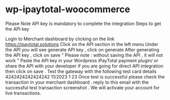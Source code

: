 # wp-ipaytotal-woocommerce
Please Note API key is mandatory to complete the integration 
Steps to get the API key 

Login to Merchant dashboard by clicking on the link https://ipaytotal.solutions
Click on the API section in the left menu 
Under the API you will see generate API key , click on generate 
After generating the API key , click on save " Please note : without saving the API , it will not work " 
Paste the API key in your Wordpress iPayTotal payment plugin/ or share the API with your developer if you are going for direct API integration then click on save .
Test the gateway with the following test card details 
4242424242424242 
11/2023 1
23
Once test is successful please check the transaction in your merchant dashboard . 
reply to this email with the successful test transaction screenshot . 
We will activate your account for live transactions. 
